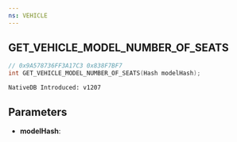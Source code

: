 ```yaml
---
ns: VEHICLE
---
```

## GET_VEHICLE_MODEL_NUMBER_OF_SEATS

```c
// 0x9A578736FF3A17C3 0x838F7BF7
int GET_VEHICLE_MODEL_NUMBER_OF_SEATS(Hash modelHash);
```

```
NativeDB Introduced: v1207
```

## Parameters
* **modelHash**:
